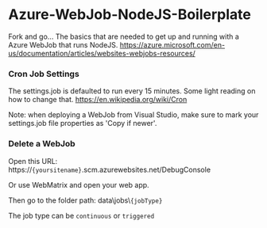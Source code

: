 # Azure-WebJob-NodeJS-Boilerplate
Fork and go...
The basics that are needed to get up and running with a Azure WebJob that runs NodeJS.
https://azure.microsoft.com/en-us/documentation/articles/websites-webjobs-resources/

### Cron Job Settings
The settings.job is defaulted to run every 15 minutes. Some light reading on how to change that.
https://en.wikipedia.org/wiki/Cron

Note: when deploying a WebJob from Visual Studio, make sure to mark your settings.job file properties as 'Copy if newer'.

### Delete a WebJob
Open this URL: https://`{yoursitename}`.scm.azurewebsites.net/DebugConsole

Or use WebMatrix and open your web app.


Then go to the folder path: data\jobs\\`{jobType}`

The job type can be `continuous` or `triggered`
